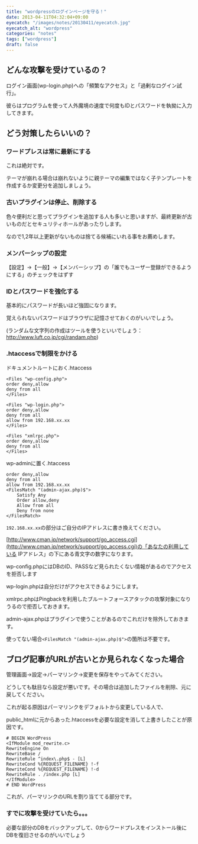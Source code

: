 ```yaml
---
title: "wordpressのログインページを守る！"
date: 2013-04-11T04:32:04+09:00
eyecatch: "/images/notes/20130411/eyecatch.jpg"
eyecatch_alt: "wordpress"
categories: "notes"
tags: ["wordpress"]
draft: false
---
```


<h2>どんな攻撃を受けているの？</h2>
ログイン画面(wp-login.php)への「頻繁なアクセス」と「過剰なログイン試行」。

彼らはプログラムを使って人外魔境の速度で何度もIDとパスワードを執拗に入力してきます。

<h2>どう対策したらいいの？</h2>
<h3>ワードプレスは常に最新にする</h3>

これは絶対です。

テーマが崩れる場合は崩れないように親テーマの編集ではなく子テンプレートを作成するか変更分を追加しましょう。

<h3>古いプラグインは停止、削除する</h3>

色々便利だと思ってプラグインを追加する人も多いと思いますが、最終更新が古いものだとセキュリティホールがあったりします。

なので1,2年以上更新がないものは捨てる候補にいれる事をお薦めします。

<h3>メンバーシップの設定</h3>
【設定】→【一般】→【メンバーシップ】の「誰でもユーザー登録ができるようにする」のチェックをはずす

<h3>IDとパスワードを強化する</h3>
基本的にパスワードが長いほど強固になります。

覚えられないパスワードはブラウザに記憶させておくのがいいでしょう。

(ランダムな文字列の作成はツールを使うといいでしょう：<a href="http://www.luft.co.jp/cgi/randam.php" target="_blank">http://www.luft.co.jp/cgi/randam.php</a>)

<h3>.htaccessで制限をかける</h3>

ドキュメントルートにおく.htaccess

```
<Files "wp-config.php">
order deny,allow
deny from all
</Files>

<Files "wp-login.php">
order deny,allow
deny from all
allow from 192.168.xx.xx
</Files>

<Files "xmlrpc.php">
order deny,allow
deny from all
</Files>
```

wp-adminに置く.htaccess

```
order deny,allow
deny from all
allow from 192.168.xx.xx
<FilesMatch "(admin-ajax.php)$">
    Satisfy Any
    Order allow,deny
    Allow from all
    Deny from none
</FilesMatch>
```

`192.168.xx.xx`の部分はご自分のIPアドレスに書き換えてください。

[http://www.cman.jp/network/support/go_access.cgi](http://www.cman.jp/network/support/go_access.cgi)の「あなたの利用している IPアドレス」の下にある青文字の数字になります。

wp-config.phpにはDBのID、PASSなど見られたくない情報があるのでアクセスを拒否します

wp-login.phpは自分だけがアクセスできるようにします。

xmlrpc.phpはPingbackを利用したブルートフォースアタックの攻撃対象になりうるので拒否しておきます。

admin-ajax.phpはプラグインで使うことがあるのでこれだけを除外しておきます。

使ってない場合`<FilesMatch "(admin-ajax.php)$">`の箇所は不要です。


<h2>ブログ記事がURLが古いとか見られなくなった場合</h2>
管理画面→設定→パーマリンク→変更を保存をやってみてください。

どうしても駄目なら設定が悪いです。その場合は追加したファイルを削除、元に戻してください。

これが起る原因はパーマリンクをデフォルトから変更している人で、

public_htmlに元からあった.htaccessを必要な設定を消して上書きしたことが原因です。

```
# BEGIN WordPress
<IfModule mod_rewrite.c>
RewriteEngine On
RewriteBase /
RewriteRule ^index\.php$ - [L]
RewriteCond %{REQUEST_FILENAME} !-f
RewriteCond %{REQUEST_FILENAME} !-d
RewriteRule . /index.php [L]
</IfModule>
# END WordPress
```

これが、パーマリンクのURLを割り当ててる部分です。

<h3>すでに攻撃を受けていたら。。。</h3>
必要な部分のDBをバックアップして、0からワードプレスをインストール後にDBを復旧させるのがいいでしょう
